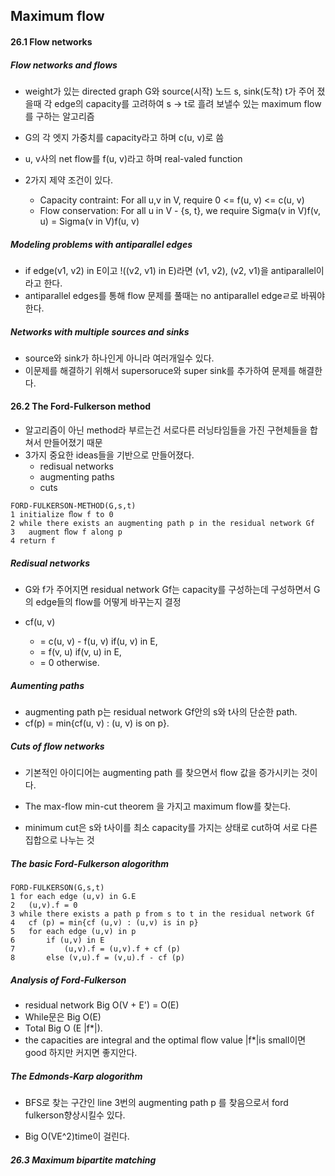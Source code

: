 ## Maximum flow
#### 26.1 Flow networks
##### Flow networks and flows
- weight가 있는 directed graph G와 source(시작) 노드 s, sink(도착) t가 주어 졌을때 각 edge의 capacity를 고려하여 s -> t로 흘려 보낼수 있는 maximum flow를 구하는 알고리즘

- G의 각 엣지 가중치를 capacity라고 하며 c(u, v)로 씀
- u, v사의 net flow를 f(u, v)라고 하며 real-valed function

- 2가지 제약 조건이 있다.
    - Capacity contraint: For all u,v in V, require 0 <= f(u, v) <= c(u, v)
    - Flow conservation: For all u in V - {s, t}, we require Sigma(v in V)f(v, u) = Sigma(v in V)f(u, v)

##### Modeling problems with antiparallel edges
- if edge(v1, v2) in E이고 !((v2, v1) in E)라면 (v1, v2), (v2, v1)을 antiparallel이라고 한다.
- antiparallel edges를 통해 flow 문제를 풀때는 no antiparallel edgeㄹ로 바꿔야 한다.

##### Networks with multiple sources and sinks
- source와 sink가 하나인게 아니라 여러개일수 있다.
- 이문제를 해결하기 위해서 supersoruce와 super sink를 추가하여 문제를 해결한다.

#### 26.2 The Ford-Fulkerson method
- 알고리즘이 아닌 method라 부르는건 서로다른 러닝타임들을 가진 구현체들을 합쳐서 만들어졌기 때문
- 3가지 중요한 ideas들을 기반으로 만들어졌다.
    - redisual networks
    - augmenting paths
    - cuts
```
FORD-FULKERSON-METHOD(G,s,t) 
1 initialize ﬂow f to 0 
2 while there exists an augmenting path p in the residual network Gf 
3   augment ﬂow f along p 
4 return f
```

##### Redisual networks
- G와 f가 주어지면 residual network Gf는 capacity를 구성하는데 구성하면서 G의 edge들의 flow를 어떻게 바꾸는지 결정

- cf(u, v)
    - = c(u, v) - f(u, v) if(u, v) in E,
    - = f(v, u)           if(v, u) in E,
    - = 0                 otherwise.

##### Aumenting paths
- augmenting path p는 residual network Gf안의 s와 t사의 단순한 path.
- cf(p) = min{cf(u, v) : (u, v) is on p}.

##### Cuts of flow networks
- 기본적인 아이디어는 augmenting path 를 찾으면서 flow 값을 증가시키는 것이다.
- The max-flow min-cut theorem 을 가지고 maximum flow를 찾는다.

- minimum cut은 s와 t사이를 최소 capacity를 가지는 상태로 cut하여 서로 다른 집합으로 나누는 것

##### The basic Ford-Fulkerson alogorithm
```
FORD-FULKERSON(G,s,t) 
1 for each edge (u,v) in G.E 
2   (u,v).f = 0 
3 while there exists a path p from s to t in the residual network Gf 
4   cf (p) = min{cf (u,v) : (u,v) is in p}
5   for each edge (u,v) in p 
6       if (u,v) in E 
7           (u,v).f = (u,v).f + cf (p) 
8       else (v,u).f = (v,u).f - cf (p)
```
##### Analysis of Ford-Fulkerson
- residual network Big O(V + E') = O(E)
- While문은 Big O(E)
- Total Big O (E |f*|).
-  the capacities are integral and the optimal ﬂow value |f*|is small이면 good 하지만 커지면 좋지안다. 

##### The Edmonds-Karp alogorithm
- BFS로 찾는 구간인 line 3번의 augmenting path p 를 찾음으로서 ford fulkerson향상시킬수 있다.

- Big O(VE^2)time이 걸린다.

##### 26.3 Maximum bipartite matching
